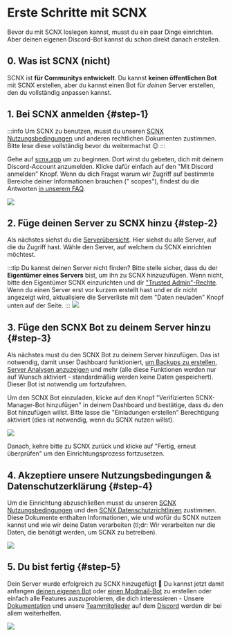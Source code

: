 # Erste Schritte mit SCNX

Bevor du mit SCNX loslegen kannst, musst du ein paar Dinge einrichten. Aber deinen eigenen Discord-Bot kannst du schon direkt danach erstellen.

## 0. Was ist SCNX (nicht)

SCNX ist **für Communitys entwickelt**. Du kannst __**keinen öffentlichen Bot**__ mit SCNX erstellen, aber du kannst einen Bot für
*deinen* Server erstellen, den du vollständig anpassen kannst.

## 1. Bei SCNX anmelden {#step-1}

:::info
Um SCNX zu benutzen, musst du unseren [SCNX Nutzungsbedingungen](https://sc-net.work/scnx-tos) und anderen rechtlichen Dokumenten zustimmen. Bitte
lese diese vollständig bevor du weitermachst :wink:
:::

Gehe auf [scnx.app](https://scnx.app/de) um zu beginnen. Dort wirst du gebeten, dich mit deinem Discord-Account anzumelden. Klicke dafür einfach auf
den "Mit Discord anmelden" Knopf. Wenn du dich Fragst warum wir Zugriff auf bestimmte Bereiche deiner Informationen brauchen ("
scopes"), findest du die Antworten [in unserem FAQ](./scnx/account-and-billing/faq#discord-access).

![](@site/docs/assets/setup/setup-1.png)

## 2. Füge deinen Server zu SCNX hinzu {#step-2}

Als nächstes siehst du die [Serverübersicht](https://scnx.app/de/user/guilds). Hier siehst du alle Server, auf die du Zugriff hast.
Wähle den Server, auf welchem du SCNX einrichten möchtest.

:::tip Du kannst deinen Server nicht finden?
Bitte stelle sicher, dass du der **Eigentümer eines Servers** bist, um ihn zu SCNX hinzuzufügen. Wenn nicht, bitte den Eigentümer SCNX einzurichten 
und dir ["Trusted Admin"-Rechte](scnx/guilds/trusted-admins). Wenn du einen Server erst vor kurzem erstellt hast und er dir nicht angezeigt wird,
aktualisiere die Serverliste mit dem "Daten neuladen" Knopf unten auf der Seite.
:::
![](@site/docs/assets/setup/setup-2.png)

## 3. Füge den SCNX Bot zu deinem Server hinzu {#step-3}

Als nächstes must du den SCNX Bot zu deinem Server hinzufügen. Das ist notwendig, damit unser Dashboard funktioniert,
[um Backups zu erstellen](./scnx/guilds/backups), [Server Analysen anzuzeigen](./scnx/guilds/analytics) und
mehr (alle diese Funktionen werden nur auf Wunsch aktiviert - standardmäßig werden keine Daten gespeichert). Dieser Bot ist notwendig um fortzufahren.

Um den SCNX Bot einzuladen, klicke auf den Knopf "Verifizierten SCNX-Manager-Bot hinzufügen" in deinem Dashboard und bestätige, dass du den Bot hinzufügen willst.
Bitte lasse die "Einladungen erstellen" Berechtigung aktiviert (dies ist notwendig, wenn du SCNX nutzen willst).

![](@site/docs/assets/setup/setup-3.png)

Danach, kehre bitte zu SCNX zurück und klicke auf "Fertig, erneut überprüfen" um den Einrichtungsprozess fortzusetzen.

## 4. Akzeptiere unsere Nutzungsbedingungen & Datenschutzerklärung {#step-4}

Um die Einrichtung abzuschließen musst du unseren [SCNX Nutzungsbedingungen](https://sc-net.work/scnx-tos)
und den [SCNX Datenschutzrichtlinien](https://sc-net.work/scnx-privacy) zustimmen. Diese Dokumente enthalten Informationen, wie und wofür du SCNX nutzen kannst
und wie wir deine Daten verarbeiten (tl;dr: Wir verarbeiten nur die Daten, die benötigt werden, um SCNX zu betreiben).

![](assets/setup/setup-4.png)

## 5. Du bist fertig {#step-5}

Dein Server wurde erfolgreich zu SCNX hinzugefügt :tada:
Du kannst jetzt damit anfangen [deinen eigenen Bot](custom-bot) oder [einen Modmail-Bot](modmail)  zu erstellen oder einfach alle Features auszuprobieren, die dich interessieren -
Unsere [Dokumentation](/) und unsere [Teammitglieder](https://scnx.app/help) auf dem [Discord](https://sc-net.work/dc) werden dir bei allem weiterhelfen.

![](assets/setup/setup-5.png)
